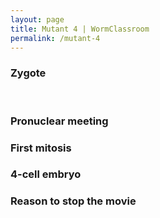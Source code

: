```yaml
---
layout: page
title: Mutant 4 | WormClassroom
permalink: /mutant-4
---
```

### Zygote

<div data="/files/worm/nwt41A.mov" type="div/quicktime" width="240"
height="190">

 

</div>

### Pronuclear meeting

<div data="/files/worm/nwt4toProMeetA.mov" type="div/quicktime"
width="240" height="190">

</div>

### First mitosis

<div data="/files/worm/nwt4toFirMitosisA.mov" type="div/quicktime"
width="240" height="190">

</div>

### 4-cell embryo

<div data="/files/worm/nwt4toFourCellsA.mov" type="div/quicktime"
width="240" height="190">

</div>

### Reason to stop the movie

<div data="/files/worm/nwt4Reason.mov" type="div/quicktime" width="240"
height="190">

</div>
